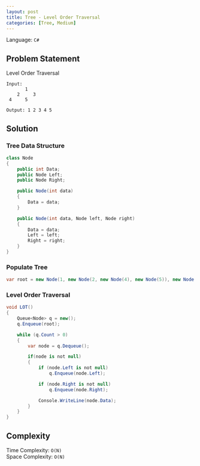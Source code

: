 ```yaml
---
layout: post
title: Tree - Level Order Traversal
categories: [Tree, Medium]
---
```


Language: `C#`

## Problem Statement

Level Order Traversal

```
Input: 
       1       
    2     3
 4     5

Output: 1 2 3 4 5
```

## Solution

### Tree Data Structure

``` csharp
class Node
{
    public int Data;
    public Node Left;
    public Node Right;

    public Node(int data)
    {
        Data = data;
    }

    public Node(int data, Node left, Node right)
    {
        Data = data;
        Left = left;
        Right = right;
    }
}
```

### Populate Tree

``` csharp
var root = new Node(1, new Node(2, new Node(4), new Node(5)), new Node(3));
```

### Level Order Traversal

``` csharp
void LOT()
{
    Queue<Node> q = new();
    q.Enqueue(root);

    while (q.Count > 0)
    {
        var node = q.Dequeue();

        if(node is not null)
        {
            if (node.Left is not null)
                q.Enqueue(node.Left);

            if (node.Right is not null)
                q.Enqueue(node.Right);

            Console.WriteLine(node.Data);
        }
    }
}
```

## Complexity

Time Complexity: `O(N)`  
Space Complexity: `O(N)`  
